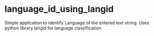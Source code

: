 # language_id_using_langid
Simple application to identify Language of the entered text string. Uses python library langid for language  classification.
